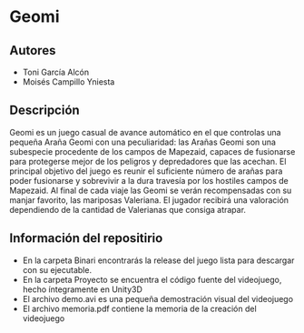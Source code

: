 # Geomi

## Autores
- Toni García Alcón
- Moisés Campillo Yniesta

## Descripción

Geomi es un juego casual de avance automático en el que controlas una pequeña Araña
Geomi con una peculiaridad: las Arañas Geomi son una subespecie procedente de los
campos de Mapezaid, capaces de fusionarse para protegerse mejor de los peligros y
depredadores que las acechan.
El principal objetivo del juego es reunir el suficiente número de arañas para poder fusionarse
y sobrevivir a la dura travesía por los hostiles campos de Mapezaid. Al final de cada viaje las
Geomi se verán recompensadas con su manjar favorito, las mariposas Valeriana. El jugador
recibirá una valoración dependiendo de la cantidad de Valerianas que consiga atrapar.

## Información del repositirio

- En la carpeta Binari encontrarás la release del juego lista para descargar con su ejecutable.
- En la carpeta Proyecto se encuentra el código fuente del videojuego, hecho íntegramente en Unity3D
- El archivo demo.avi es una pequeña demostración visual del videojuego
- El archivo memoria.pdf contiene la memoria de la creación del videojuego
